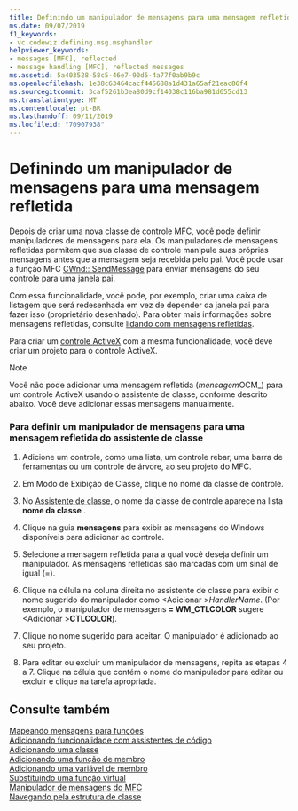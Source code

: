 ```yaml
---
title: Definindo um manipulador de mensagens para uma mensagem refletida
ms.date: 09/07/2019
f1_keywords:
- vc.codewiz.defining.msg.msghandler
helpviewer_keywords:
- messages [MFC], reflected
- message handling [MFC], reflected messages
ms.assetid: 5a403528-58c5-46e7-90d5-4a77f0ab9b9c
ms.openlocfilehash: 1e38c63464cacf445688a1d431a65af21eac86f4
ms.sourcegitcommit: 3caf5261b3ea80d9cf14038c116ba981d655cd13
ms.translationtype: MT
ms.contentlocale: pt-BR
ms.lasthandoff: 09/11/2019
ms.locfileid: "70907938"
---
```

# <a name="defining-a-message-handler-for-a-reflected-message"></a>Definindo um manipulador de mensagens para uma mensagem refletida

Depois de criar uma nova classe de controle MFC, você pode definir manipuladores de mensagens para ela. Os manipuladores de mensagens refletidas permitem que sua classe de controle manipule suas próprias mensagens antes que a mensagem seja recebida pelo pai. Você pode usar a função MFC [CWnd:: SendMessage](../../mfc/reference/cwnd-class.md#sendmessage) para enviar mensagens do seu controle para uma janela pai.

Com essa funcionalidade, você pode, por exemplo, criar uma caixa de listagem que será redesenhada em vez de depender da janela pai para fazer isso (proprietário desenhado). Para obter mais informações sobre mensagens refletidas, consulte [lidando com mensagens refletidas](../../mfc/handling-reflected-messages.md).

Para criar um [controle ActiveX](../../mfc/activex-controls-on-the-internet.md) com a mesma funcionalidade, você deve criar um projeto para o controle ActiveX.

> [!NOTE]
>  Você não pode adicionar uma mensagem refletida (*mensagem*OCM_) para um controle ActiveX usando o assistente de classe, conforme descrito abaixo. Você deve adicionar essas mensagens manualmente.

### <a name="to-define-a-message-handler-for-a-reflected-message-from-the-class-wizard"></a>Para definir um manipulador de mensagens para uma mensagem refletida do assistente de classe

1. Adicione um controle, como uma lista, um controle rebar, uma barra de ferramentas ou um controle de árvore, ao seu projeto do MFC.

1. Em Modo de Exibição de Classe, clique no nome da classe de controle.

1. No [Assistente de classe](mfc-class-wizard.md), o nome da classe de controle aparece na lista **nome da classe** .

1. Clique na guia **mensagens** para exibir as mensagens do Windows disponíveis para adicionar ao controle.

1. Selecione a mensagem refletida para a qual você deseja definir um manipulador. As mensagens refletidas são marcadas com um sinal de igual (=).

1. Clique na célula na coluna direita no assistente de classe para exibir o nome sugerido do manipulador como \<Adicionar >*HandlerName*. (Por exemplo, o manipulador de mensagens **= WM_CTLCOLOR** sugere \<Adicionar >**CTLCOLOR**).

1. Clique no nome sugerido para aceitar. O manipulador é adicionado ao seu projeto.

1. Para editar ou excluir um manipulador de mensagens, repita as etapas 4 a 7. Clique na célula que contém o nome do manipulador para editar ou excluir e clique na tarefa apropriada.

## <a name="see-also"></a>Consulte também

[Mapeando mensagens para funções](../../mfc/reference/mapping-messages-to-functions.md)<br/>
[Adicionando funcionalidade com assistentes de código](../../ide/adding-functionality-with-code-wizards-cpp.md)<br/>
[Adicionando uma classe](../../ide/adding-a-class-visual-cpp.md)<br/>
[Adicionando uma função de membro](../../ide/adding-a-member-function-visual-cpp.md)<br/>
[Adicionando uma variável de membro](../../ide/adding-a-member-variable-visual-cpp.md)<br/>
[Substituindo uma função virtual](../../ide/overriding-a-virtual-function-visual-cpp.md)<br/>
[Manipulador de mensagens do MFC](../../mfc/reference/adding-an-mfc-message-handler.md)<br/>
[Navegando pela estrutura de classe](../../ide/navigate-code-cpp.md)
